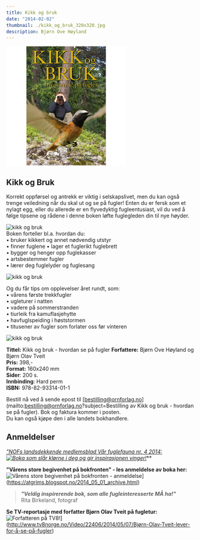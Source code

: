 ```yaml
---
title: Kikk og bruk
date: "2014-02-02"
thumbnail: ./kikk_og_bruk_320x320.jpg
description: Bjørn Ove Høyland
---
```


![Ørn forlag | Kikk og bruk](./kikk_og_bruk_320x320.jpg)

## Kikk og Bruk

Korrekt oppførsel og antrekk er viktig i selskapslivet, men du kan også trenge veiledning når du skal ut og se på fugler! Enten du er fersk som et nylagt egg, eller du allerede er en flyvedyktig fugleentusiast, vil du ved å følge tipsene og rådene i denne boken løfte fuglegleden din til nye høyder.

![kikk og bruk](http://kikkogbruk.no/Kikk_og_bruk-Gleden.jpg)  
Boken forteller bl.a. hvordan du:  
• bruker kikkert og annet nødvendig utstyr  
• finner fuglene • lager et fuglerikt fuglebrett  
• bygger og henger opp fuglekasser  
• artsbestemmer fugler  
• lærer deg fuglelyder og fuglesang

![kikk og bruk](http://kikkogbruk.no/Kikk_og_bruk_Fuglekasser5.jpg)

Og du får tips om opplevelser året rundt, som:  
• vårens første trekkfugler  
• ugleturer i natten  
• vadere på sommerstranden  
• tiurleik fra kamuflasjehytte  
• havfuglspeiding i høststormen  
• titusener av fugler som forlater oss før vinteren

![kikk og bruk](http://kikkogbruk.no/Kikk_og_bruk-Utstyret.jpg)

**Tittel:** Kikk og bruk - hvordan se på fugler
**Forfattere:** Bjørn Ove Høyland og Bjørn Olav Tveit  
**Pris:** 398,-  
**Format:** 160x240 mm  
**Sider**: 200 s.  
**Innbinding**: Hard perm  
**ISBN:** 978-82-93314-01-1

Bestill nå ved å sende epost til [bestilling@ornforlag.no](mailto:bestilling@ornforlag.no?subject=Bestilling av Kikk og bruk - hvordan se på fugler). Bok og faktura kommer i posten.  
Du kan også kjøpe den i alle landets bokhandlere.

## Anmeldelser

_["NOFs landsdekkende medlemsblad Vår fuglefauna nr. 4 2014:  
![Boka som slår klørne i deg og gir inspirasjonen vinger!](http://kikkogbruk.no/Anmeldelse_Kikk_og_bruk_Vaar_Fuglefauna.jpg)](http://kikkogbruk.no/Anmeldelse_Kikk_og_bruk_Vaar_Fuglefauna.jpg)_\*\*

**"Vårens store begivenhet på bokfronten" - les anmeldelse av boka her:**  
![Vårens store begivenhet på bokfronten - anmeldelse](https://kikkogbruk.no/Anmeldelse_Kikk_og_bruk.jpg)](https://atgrims.blogspot.no/2014_05_01_archive.html)

> **_"Veldig inspirerende bok, som alle fugleinteresserte MÅ ha!"_**  
> Rita Birkeland, fotograf

**Se TV-reportasje med forfatter Bjørn Olav Tveit på fugletur:**  
![Forfatteren på TV8!](http://kikkogbruk.no/Kikk_og_bruk_TV8Norge.jpg)](http://www.tv8norge.no/Video/22406/2014/05/07/Bjørn-Olav-Tveit-lever-for-å-se-på-fugler)

